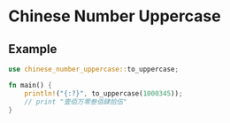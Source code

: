 # Chinese Number Uppercase

## Example

```rust
use chinese_number_uppercase::to_uppercase;

fn main() {
    println!("{:?}", to_uppercase(1000345));
    // print "壹佰万零叁佰肆拾伍"
}
```